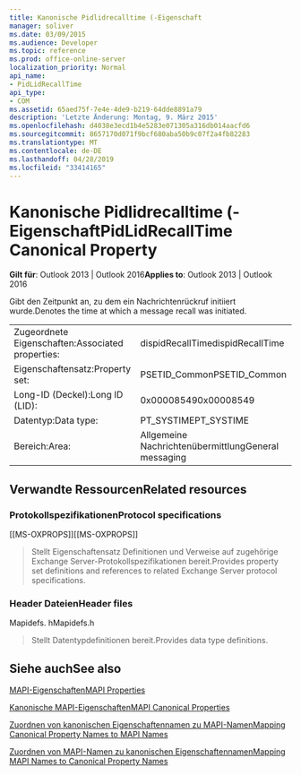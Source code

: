 ```yaml
---
title: Kanonische Pidlidrecalltime (-Eigenschaft
manager: soliver
ms.date: 03/09/2015
ms.audience: Developer
ms.topic: reference
ms.prod: office-online-server
localization_priority: Normal
api_name:
- PidLidRecallTime
api_type:
- COM
ms.assetid: 65aed75f-7e4e-4de9-b219-64dde8891a79
description: 'Letzte Änderung: Montag, 9. März 2015'
ms.openlocfilehash: d4038e3ecd1b4e5283e071305a316db014aacfd6
ms.sourcegitcommit: 8657170d071f9bcf680aba50b9c07f2a4fb82283
ms.translationtype: MT
ms.contentlocale: de-DE
ms.lasthandoff: 04/28/2019
ms.locfileid: "33414165"
---
```

# <a name="pidlidrecalltime-canonical-property"></a><span data-ttu-id="f374b-103">Kanonische Pidlidrecalltime (-Eigenschaft</span><span class="sxs-lookup"><span data-stu-id="f374b-103">PidLidRecallTime Canonical Property</span></span>

  
  
<span data-ttu-id="f374b-104">**Gilt für**: Outlook 2013 | Outlook 2016</span><span class="sxs-lookup"><span data-stu-id="f374b-104">**Applies to**: Outlook 2013 | Outlook 2016</span></span> 
  
<span data-ttu-id="f374b-105">Gibt den Zeitpunkt an, zu dem ein Nachrichtenrückruf initiiert wurde.</span><span class="sxs-lookup"><span data-stu-id="f374b-105">Denotes the time at which a message recall was initiated.</span></span>
  
|||
|:-----|:-----|
|<span data-ttu-id="f374b-106">Zugeordnete Eigenschaften:</span><span class="sxs-lookup"><span data-stu-id="f374b-106">Associated properties:</span></span>  <br/> |<span data-ttu-id="f374b-107">dispidRecallTime</span><span class="sxs-lookup"><span data-stu-id="f374b-107">dispidRecallTime</span></span>  <br/> |
|<span data-ttu-id="f374b-108">Eigenschaftensatz:</span><span class="sxs-lookup"><span data-stu-id="f374b-108">Property set:</span></span>  <br/> |<span data-ttu-id="f374b-109">PSETID_Common</span><span class="sxs-lookup"><span data-stu-id="f374b-109">PSETID_Common</span></span>  <br/> |
|<span data-ttu-id="f374b-110">Long-ID (Deckel):</span><span class="sxs-lookup"><span data-stu-id="f374b-110">Long ID (LID):</span></span>  <br/> |<span data-ttu-id="f374b-111">0x00008549</span><span class="sxs-lookup"><span data-stu-id="f374b-111">0x00008549</span></span>  <br/> |
|<span data-ttu-id="f374b-112">Datentyp:</span><span class="sxs-lookup"><span data-stu-id="f374b-112">Data type:</span></span>  <br/> |<span data-ttu-id="f374b-113">PT_SYSTIME</span><span class="sxs-lookup"><span data-stu-id="f374b-113">PT_SYSTIME</span></span>  <br/> |
|<span data-ttu-id="f374b-114">Bereich:</span><span class="sxs-lookup"><span data-stu-id="f374b-114">Area:</span></span>  <br/> |<span data-ttu-id="f374b-115">Allgemeine Nachrichtenübermittlung</span><span class="sxs-lookup"><span data-stu-id="f374b-115">General messaging</span></span>  <br/> |
   
## <a name="related-resources"></a><span data-ttu-id="f374b-116">Verwandte Ressourcen</span><span class="sxs-lookup"><span data-stu-id="f374b-116">Related resources</span></span>

### <a name="protocol-specifications"></a><span data-ttu-id="f374b-117">Protokollspezifikationen</span><span class="sxs-lookup"><span data-stu-id="f374b-117">Protocol specifications</span></span>

<span data-ttu-id="f374b-118">[[MS-OXPROPS]]</span><span class="sxs-lookup"><span data-stu-id="f374b-118">[[MS-OXPROPS]]</span></span> 
  
> <span data-ttu-id="f374b-119">Stellt Eigenschaftensatz Definitionen und Verweise auf zugehörige Exchange Server-Protokollspezifikationen bereit.</span><span class="sxs-lookup"><span data-stu-id="f374b-119">Provides property set definitions and references to related Exchange Server protocol specifications.</span></span>
    
### <a name="header-files"></a><span data-ttu-id="f374b-120">Header Dateien</span><span class="sxs-lookup"><span data-stu-id="f374b-120">Header files</span></span>

<span data-ttu-id="f374b-121">Mapidefs. h</span><span class="sxs-lookup"><span data-stu-id="f374b-121">Mapidefs.h</span></span>
  
> <span data-ttu-id="f374b-122">Stellt Datentypdefinitionen bereit.</span><span class="sxs-lookup"><span data-stu-id="f374b-122">Provides data type definitions.</span></span>
    
## <a name="see-also"></a><span data-ttu-id="f374b-123">Siehe auch</span><span class="sxs-lookup"><span data-stu-id="f374b-123">See also</span></span>



[<span data-ttu-id="f374b-124">MAPI-Eigenschaften</span><span class="sxs-lookup"><span data-stu-id="f374b-124">MAPI Properties</span></span>](mapi-properties.md)
  
[<span data-ttu-id="f374b-125">Kanonische MAPI-Eigenschaften</span><span class="sxs-lookup"><span data-stu-id="f374b-125">MAPI Canonical Properties</span></span>](mapi-canonical-properties.md)
  
[<span data-ttu-id="f374b-126">Zuordnen von kanonischen Eigenschaftennamen zu MAPI-Namen</span><span class="sxs-lookup"><span data-stu-id="f374b-126">Mapping Canonical Property Names to MAPI Names</span></span>](mapping-canonical-property-names-to-mapi-names.md)
  
[<span data-ttu-id="f374b-127">Zuordnen von MAPI-Namen zu kanonischen Eigenschaftennamen</span><span class="sxs-lookup"><span data-stu-id="f374b-127">Mapping MAPI Names to Canonical Property Names</span></span>](mapping-mapi-names-to-canonical-property-names.md)

